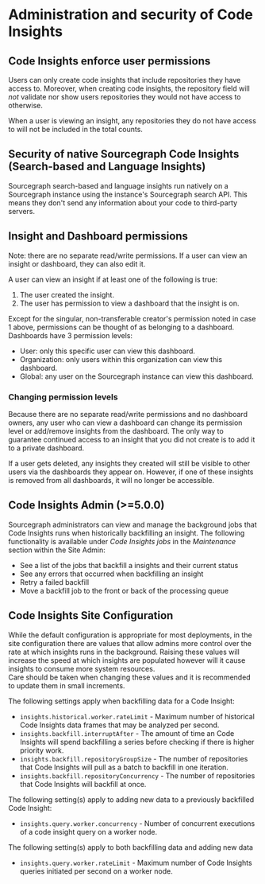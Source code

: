 # Administration and security of Code Insights

## Code Insights enforce user permissions 

Users can only create code insights that include repositories they have access to. Moreover, when creating code insights, the repository field will *not* validate nor show users repositories they would not have access to otherwise.

When a user is viewing an insight, any repositories they do not have access to will not be included in the total counts.

## Security of native Sourcegraph Code Insights (Search-based and Language Insights)

Sourcegraph search-based and language insights run natively on a Sourcegraph instance using the instance's Sourcegraph search API. This means they don't send any information about your code to third-party servers. 

## Insight and Dashboard permissions

Note: there are no separate read/write permissions. If a user can view an insight or dashboard, they can also edit it.

A user can view an insight if at least one of the following is true:

1. The user created the insight.
2. The user has permission to view a dashboard that the insight is on.

Except for the singular, non-transferable creator's permission noted in case 1 above, permissions can be thought of as belonging to a dashboard. Dashboards have 3 permission levels:

- User: only this specific user can view this dashboard.
- Organization: only users within this organization can view this dashboard.
- Global: any user on the Sourcegraph instance can view this dashboard.

### Changing permission levels

Because there are no separate read/write permissions and no dashboard owners, any user who can view a dashboard can change its permission level or add/remove insights from the dashboard. The only way to guarantee continued access to an insight that you did not create is to add it to a private dashboard.

If a user gets deleted, any insights they created will still be visible to other users via the dashboards they appear on. However, if one of these insights is removed from all dashboards, it will no longer be accessible.

## Code Insights Admin  (>=5.0.0)

Sourcegraph administrators can view and manage the background jobs that Code Insights runs when historically backfilling an insight. The following functionality is available under _Code Insights jobs_ in the _Maintenance_ section within the Site Admin:
  - See a list of the jobs that backfill a insights and their current status
  - See any errors that occurred when backfilling an insight
  - Retry a failed backfill
  - Move a backfill job to the front or back of the processing queue
  
## Code Insights Site Configuration

While the default configuration is appropriate for most deployments, in the site configuration there are values that allow admins more control over the rate at which insights runs in the background. 
Raising these values will increase the speed at which insights are populated however will it cause insights to consume more system resources.  
Care should be taken when changing these values and it is recommended to update them in small increments.

The following settings apply when backfilling data for a Code Insight:
- `insights.historical.worker.rateLimit` - Maximum number of historical Code Insights data frames that may be analyzed per second.
- `insights.backfill.interruptAfter` - The amount of time an Code Insights will spend backfilling a series before checking if there is higher priority work.
- `insights.backfill.repositoryGroupSize` - The number of repositories that Code Insights will pull as a batch to backfill in one iteration.
- `insights.backfill.repositoryConcurrency` - The number of repositories that Code Insights will backfill at once.

The following setting(s) apply to adding new data to a previously backfilled Code Insight:
- `insights.query.worker.concurrency` - Number of concurrent executions of a code insight query on a worker node.

The following setting(s) apply to both backfilling data and adding new data
- `insights.query.worker.rateLimit` - Maximum number of Code Insights queries initiated per second on a worker node.

